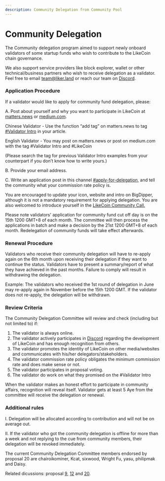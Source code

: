 ```yaml
---
description: Community Delegation from Community Pool
---
```


# Community Delegation

The Community delegation program aimed to support newly onboard validators of some startup funds who wish to contribute to the LikeCoin chain governance.&#x20;

We also support service providers like block explorer, wallet or other technical/business partners who wish to receive delegation as a validator. Feel free to email team@liker.land or reach our team on [Discord](community-delegation.md#application-procedure).&#x20;

### Application Procedure

If a validator would like to apply for community fund delegation, please:&#x20;

A. Post about yourself and why you want to participate in LikeCoin at [matters.news](https://matters.news) or [medium.com](https://medium.com).&#x20;

Chinese Validator - Use the function “add tag” on matters.news to tag [#Validator Intro](https://matters.news/tags/VGFnOjUzMTkw) in your article.

English Validator - You may post on matters.news or post on medium.com with the tag #Validator Intro and #LikeCoin

(Please search the tag for previous Validator Intro examples from your counterpart if you don’t know how to write yours.)

B. Provide your email address.

C. Write an application post in this channel [#apply-for-delegation](https://discord.gg/APqVAztuf4), and tell the community what your commission rate policy is.

You are encouraged to update your icon, website and intro on BigDipper, although it is not a mandatory requirement for applying delegation. You are also welcomed to introduce yourself in the [LikeCoin Community Call.](../community-call.md)

Please note validators' application for community fund cut off day is on the 15th 1200 GMT+8 of each month. The committee will then process the applications in batch and make a decision by the 21st 1200 GMT+8 of each month. Redelegation of community funds will take effect afterwards.

### Renewal Procedure

Validators who receive their community delegation will have to re-apply again on the 6th month upon receiving their delegation if they want to continue the status. Validators have to present a summary/report of what they have achieved in the past months. Failure to comply will result in withdrawing the delegation.

Example: The validators who received the 1st round of delegation in June may re-apply again in November before the 15th 1200 GMT. If the validator does not re-apply, the delegation will be withdrawn.

### Review Criteria

The Community Delegation Committee will review and check (including but not limited to) if:

1. The validator is always online.
2. The validator actively participates in [Discord](http://discord.gg/likecoin) regarding the development of LikeCoin and has enough recognition from others.
3. The validator promotes the identity of LikeCoin on other media/websites and communicates with his/her delegators/stakeholders.
4. The validator commission rate policy obligates the minimum commission rate and does make sense or not.
5. The validator participates in proposal voting.
6. The validator do work on what they promised on the #Validator Intro

When the validator makes an honest effort to participate in community affairs, recognition will reveal itself. Validator gets at least 5 Aye from the committee will receive the delegation or renewal.

### **Additional rules**

I. Delegation will be allocated according to contribution and will not be on average out.

II. If the validator who got the community delegation is offline for more than a week and not replying to the cue from community members, their delegation will be revoked immediately.

The current Community Delegation Committee members endorsed by proposal 20 are chairoikominer, Kcat, sixwood, Wright Fu, yasu, philipmak and Daisy.



Related dicussions: proposal [9](../proposals.md#proposal-9-delegate-the-like-in-the-ecological-pool), [12](../proposals.md#proposal-12-changing-the-way-of-delegate-the-ecologicals-likecoin-in-the-validators-1) and [20](../proposals.md#proposal-20-propose-new-set-of-rules-and-structure-of-the-community-delegation-committee).
